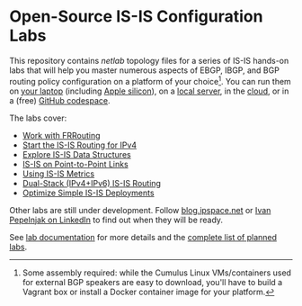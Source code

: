 # Open-Source IS-IS Configuration Labs

This repository contains _netlab_ topology files for a series of IS-IS hands-on labs that will help you master numerous aspects of EBGP,  IBGP, and BGP routing policy configuration on a platform of your choice[^PC]. You can run them on [your laptop](https://netlab.tools/install/ubuntu-vm/) (including [Apple silicon](https://blog.ipspace.net/2024/03/netlab-bgp-apple-silicon.html)), on a [local server](https://netlab.tools/install/ubuntu/), in the [cloud](https://netlab.tools/install/cloud/), or in a (free) [GitHub codespace](https://isis.bgplabs.net/4-codespaces/).

The labs cover:

* [Work with FRRouting](basic/0-frrouting)
* [Start the IS-IS Routing for IPv4](basic/1-simple-ipv4)
* [Explore IS-IS Data Structures](basic/2-explore)
* [IS-IS on Point-to-Point Links](basic/3-p2p)
* [Using IS-IS Metrics](basic/4-metric)
* [Dual-Stack (IPv4+IPv6) IS-IS Routing](basic/5-ipv6)
* [Optimize Simple IS-IS Deployments](basic/6-level-2)

Other labs are still under development. Follow [blog.ipspace.net](https://blog.ipspace.net/) or [Ivan Pepelnjak on LinkedIn](https://www.linkedin.com/in/ivanpepelnjak/) to find out when they will be ready.

See [lab documentation](https://isis.bgplabs.net/) for more details and the [complete list of planned labs](https://isis.bgplabs.net/3-upcoming/).

[^PC]: Some assembly required: while the Cumulus Linux VMs/containers used for external BGP speakers are easy to download, you'll have to build a Vagrant box or install a Docker container image for your platform.